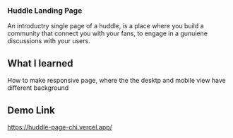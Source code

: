 ### Huddle Landing Page
An introductry single page of a huddle, is a place where you build a community that connect you with your fans, to engage in a gunuiene discussions with your users.

## What I learned 
How to make responsive page, where the the desktp and mobile view have different background

## Demo Link
https://huddle-page-chi.vercel.app/